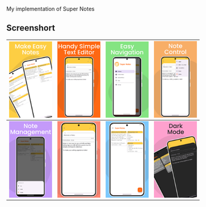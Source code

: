 My implementation of Super Notes

## Screenshort
| ![1](/screenshort/1.png) | ![2](/screenshort/2.png) | ![3](/screenshort/3.png) | ![4](/screenshort/4.png) |
|---|---|---|---|
| ![5](/screenshort/5.png) | ![6](/screenshort/6.png) | ![7](/screenshort/7.png) | ![8](/screenshort/8.png) |
